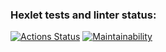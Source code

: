 ### Hexlet tests and linter status:
[![Actions Status](https://github.com/underforestR/frontend-project-44/workflows/hexlet-check/badge.svg)](https://github.com/underforestR/frontend-project-44/actions)
[![Maintainability](https://api.codeclimate.com/v1/badges/253c26fc86e45674d71e/maintainability)](https://codeclimate.com/github/underforestR/frontend-project-44/maintainability)
